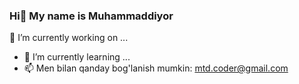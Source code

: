 ### Hi👋 My name is Muhammaddiyor


 🔭 I’m currently working on ...
- 🌱 I’m currently learning ...
- 📫 Men bilan qanday bog'lanish mumkin: mtd.coder@gmail.com



<!--
**Muhammaddiyor2002/Muhammaddiyor2002** is a ✨ _special_ ✨ repository because its `README.md` (this file) appears on your GitHub profile.

Here are some ideas to get you started:

- 🔭 I’m currently working on ...
- 🌱 I’m currently learning ...
- 👯 I’m looking to collaborate on ...
- 🤔 I’m looking for help with ...
- 💬 Ask me about ...
- 📫 How to reach me: ...
- 😄 Pronouns: ...
- ⚡ Fun fact: ...
-->
